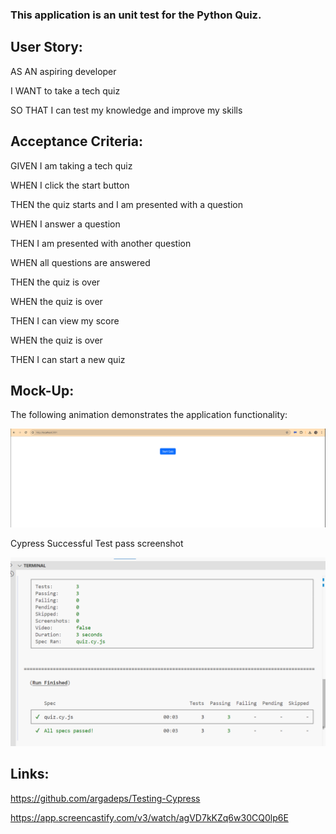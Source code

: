 ### This application is an unit test for the Python Quiz.

## User Story:

AS AN aspiring developer

I WANT to take a tech quiz

SO THAT I can test my knowledge and improve my skills

## Acceptance Criteria:

GIVEN I am taking a tech quiz

WHEN I click the start button

THEN the quiz starts and I am presented with a question

WHEN I answer a question

THEN I am presented with another question

WHEN all questions are answered

THEN the quiz is over

WHEN the quiz is over

THEN I can view my score

WHEN the quiz is over

THEN I can start a new quiz

## Mock-Up:

The following animation demonstrates the application functionality:

![A GIF demonstrates a functioning quiz.](testing-demo.gif)


Cypress Successful Test pass screenshot

![test pass screenshot](test%20pass.png)

## Links:

https://github.com/argadeps/Testing-Cypress

https://app.screencastify.com/v3/watch/agVD7kKZq6w30CQ0lp6E